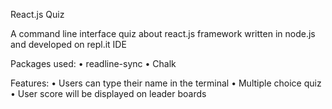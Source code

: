 React.js Quiz

A command line interface quiz about react.js framework written in node.js and developed on repl.it IDE

Packages used:
•	readline-sync
•	Chalk

Features:
•	Users can type their name in the terminal
•	Multiple choice quiz
•	User score will be displayed on leader boards
